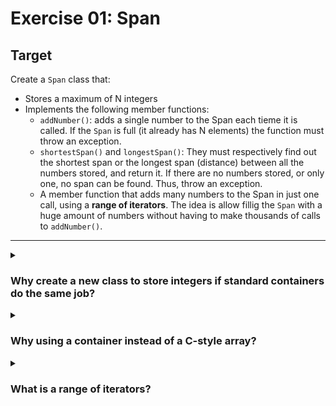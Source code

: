 # Exercise 01: Span
 ## Target
 Create a `Span` class that:
 * Stores a maximum of N integers
 * Implements the following member functions:
	- `addNumber()`: adds a single number to the Span each tieme it is called. If the `Span` is full (it already has N elements) the function must throw an exception.
	- `shortestSpan()` and `longestSpan()`: They must respectively find out the shortest span or the longest span (distance) between all the numbers stored, and return it. If there are no numbers stored, or only one, no span can be found. Thus, throw an exception.
	- A member function that adds many numbers to the Span in just one call, using a **range of iterators**. The idea is allow fillig the `Span` with a huge amount of numbers without having to make thousands of calls to `addNumber()`.

-----------------------------------------------------------------------------------------------------------------------------------

<details>
<summary><h3> Why create a new class to store integers if standard containers do the same job? </h3></summary>
The Span class will not only store integers but also implement logic for:

* Limiting the number of elements (N).
* Providing additional functionality like `shortestSpan()` and `longestSpan()`.
* Controlling the behaviour and throw proper exceptions if necessary

While the container can store integers, it doesn't inherently provide the logic to enforce a size limit or calculate spans. The Span class will encapsulate these behaviors into a single, reusable unit. This is an example of object-oriented design, where you create a class with both state (data) and behavior (methods).
</details>

<details>
<summary><h3> Why using a container instead of a C-style array? </h3></summary>

**1. Dynamic Sizing**

* C-Style Array: Fixed size once declared. You have to know the size at compile-time or allocate memory dynamically, which makes it inflexible if the size of the array could change or if it's based on runtime input.
* Container:  Containers are dynamically sized, meaning you can start with an empty container and add elements as needed. In the case of our Span class, we can add numbers dynamically, and the vector will automatically manage memory for us. This saves us from handling low-level memory management or reallocating arrays ourselves.

**2. Built-In Functionality**

* C-Style Array: C-style arrays are quite primitive and don’t provide many utilities. For instance, you’d need to manually track the number of elements and write your own code to resize or shift elements.
* Container: You get rich functionality out of the box:
	- Automatic resizing: You don’t need to manage memory manually.
	- Iterators: You can easily iterate over the elements using iterators, making it more compatible with the rest of the C++ Standard Library.

**3. Memory Management**

* C-Style Array: If you use a dynamic array (allocated with `new`), you'll need to manually manage memory allocation and deallocation. This introduces potential risks of memory leaks or buffer overflows if not done properly.
* Container: Handles all memory allocation and deallocation for you. When a container goes out of scope, it automatically frees the allocated memory. This makes your code cleaner and reduces the chances of memory errors.

**4. Exception Safety**

* C-Style Array: There's no built-in mechanism to handle errors, and if you access out-of-bounds elements, you're in undefined behavior territory.
* Container: Provides exception safety mechanisms and it throws exceptions when issues arise, allowing you to handle errors more gracefully.

**5. Standard Library Integration**

* C-Style Array: If you use a C-style array, you might find it harder to integrate with C++ standard algorithms (e.g., std::sort, std::min_element, std::max_element).
* Container: Is well integrated with C++ algorithms, so calculating things like spans (e.g., finding the minimum or maximum difference between elements) becomes much easier. 

</details>

<details>
<summary><h3> What is a range of iterators? </h3></summary>

A range of iterators is a way to refer to a sequence of elements between two iterators: a **beginning iterator** and an **ending iterator**. Many functions in the C++ Standard Library (including container member functions) allow you to specify a range of elements by providing these two iterators.

For example:

* The range `[vec.begin(), vec.end()]` represents all elements in a vector.
* The range `[vec.begin(), vec.begin() + 5]` would represent the first 5 elements of the vector.

C++ containers often have member functions that accept iterator ranges. For example, `std::vector` has an `insert()` function that can take a pair of iterators and insert all the elements in the range between those iterators.

```
std::vector<int> vec1 = {1, 2, 3, 4, 5};
std::vector<int> vec2;

// Insert elements from vec1 into vec2 using iterators
vec2.insert(vec2.begin(), vec1.begin(), vec1.end());
```

</details>